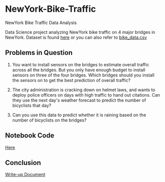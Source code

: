 # NewYork-Bike-Traffic
NewYork Bike Traffic Data Analysis


Data Science project analyzing NewYork bike traffic on 4 major bridges in NewYork.
Dataset is found [here](https://www.kaggle.com/new-york-city/nyc-east-river-bicycle-crossings) or you can also refer to [bike_data.csv](bike_data.csv)

## Problems in Question
1. You want to install sensors on the bridges to estimate overall traffic across all the bridges. But you only have enough budget to install sensors on three of the four bridges. Which bridges should you install the sensors on to get the best prediction of overall traffic?

2. The city administration is cracking down on helmet laws, and wants to deploy police officers on days with high traffic to hand out citations. Can they use the next day's weather forecast to predict the number of bicyclists that day?

3. Can you use this data to predict whether it is raining based on the number of bicyclists on the bridges?

## Notebook Code
[Here](bike_traffic.ipynb)

## Conclusion 
[Write-up Document](report.pdf)

